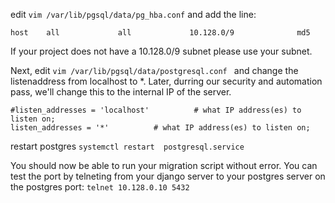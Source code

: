 


edit `vim /var/lib/pgsql/data/pg_hba.conf` and add the line:

```
host    all             all             10.128.0/9              md5
```
If your project does not have a 10.128.0/9 subnet please use your subnet.


Next, edit `vim /var/lib/pgsql/data/postgresql.conf ` and change the listenaddress from localhost to *.  Later, durring our security and automation pass, we'll change this to the internal IP of the server.

```
#listen_addresses = 'localhost'          # what IP address(es) to listen on;
listen_addresses = '*'          # what IP address(es) to listen on;

```

restart postgres `systemctl restart  postgresql.service`

You should now be able to run your migration script without error.  You can test the port by telneting from your django server to 
your postgres server on the postgres port: `telnet 10.128.0.10 5432`

